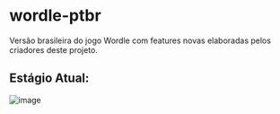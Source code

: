 # wordle-ptbr

Versão brasileira do jogo Wordle com features novas elaboradas pelos criadores deste projeto.

## Estágio Atual:

![image](https://github.com/user-attachments/assets/59777571-9ee7-4915-94a2-a4156b425ec1)
